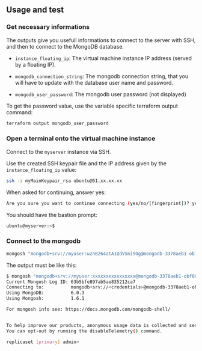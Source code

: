 
## Usage and test

### Get necessary informations

The outputs give you usefull informations to connect to the server with SSH, and then to connect to the MongoDB database.

- `instance_floating_ip`: The virtual machine instance IP address (served by a floating IP).

- `mongodb_connection_string`: The mongodb connection string, that you will have to update with the database user name and password.

- `mongodb_user_password`: The mongodb user password (not displayed)

To get the password value, use the variable specific terraform output command:

```bash
terraform output mongodb_user_password
```

### Open a terminal onto the virtual machine instance

Connect to the `myserver` instance via SSH.

Use the created SSH keypair file and the IP address given by the `instance_floating_ip` value:

```bash
ssh -i myMainKeypair_rsa ubuntu@51.xx.xx.xx
```

When asked for continuing, answer yes:

```bash
Are you sure you want to continue connecting (yes/no/[fingerprint])? yes
```

You should have the bastion prompt:

```bash
ubuntu@myserver:~$
```

### Connect to the mongodb

```bash
mongosh "mongodb+srv://myuser:wznB264atA1QdVSmi9Og@mongodb-3378aeb1-obf0d5312.database.cloud.ovh.net/admin?replicaSet=replicaset&tls=true"
```

The output must be like this:

```bash
$ mongosh "mongodb+srv://myuser:xxxxxxxxxxxxxxxx@mongodb-3378aeb1-obf0d5312.database.cloud.ovh.net/admin?replicaSet=replicaset&tls=true"
Current Mongosh Log ID: 63b5bfe897ab5ae835212ca7
Connecting to:          mongodb+srv://<credentials>@mongodb-3378aeb1-obf0d5312.database.cloud.ovh.net/admin?replicaSet=replicaset&tls=true&appName=mongosh+1.6.1
Using MongoDB:          6.0.3
Using Mongosh:          1.6.1

For mongosh info see: https://docs.mongodb.com/mongodb-shell/


To help improve our products, anonymous usage data is collected and sent to MongoDB periodically (https://www.mongodb.com/legal/privacy-policy).
You can opt-out by running the disableTelemetry() command.

replicaset [primary] admin>
```

